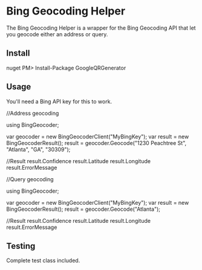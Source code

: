 # Bing Geocoding Helper

The Bing Geocoding Helper is a wrapper for the Bing Geocoding API that let you geocode either an address or query.


## Install

   nuget
   PM> Install-Package GoogleQRGenerator

## Usage
	
You'll need a Bing API key for this to work.

 //Address geocoding

 using BingGeocoder;
    
 var geocoder = new BingGeocoderClient("MyBingKey");
 var result = new BingGeocoderResult();
 result = geocoder.Geocode("1230 Peachtree St", "Atlanta", "GA", "30309");
        
 //Result
 result.Confidence
 result.Latitude
 result.Longitude
 result.ErrorMessage

 //Query geocoding

 using BingGeocoder;
    
 var geocoder = new BingGeocoderClient("MyBingKey"); 
 var result = new BingGeocoderResult();
 result = geocoder.Geocode("Atlanta");
        
 //Result
 result.Confidence
 result.Latitude
 result.Longitude
 result.ErrorMessage
    
## Testing

Complete test class included.